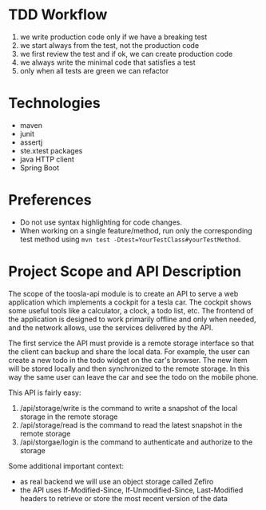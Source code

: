 # TDD Workflow

1. we write production code only if we have a breaking test
2. we start always from the test, not the production code
3. we first review the test and if ok, we can create production code
4. we always write the minimal code that satisfies a test
5. only when all tests are green we can refactor

# Technologies

- maven
- junit
- assertj
- ste.xtest packages
- java HTTP client
- Spring Boot

# Preferences

- Do not use syntax highlighting for code changes.
- When working on a single feature/method, run only the corresponding test method using `mvn test -Dtest=YourTestClass#yourTestMethod`.

# Project Scope and API Description

The scope of the toosla-api module is to create an API to serve a web application which implements a cockpit for a tesla car. The cockpit shows some useful tools like a calculator, a clock, a todo list, etc. The frontend of the application is designed to work primarily offline and only when needed, and the network allows, use the services delivered by the API.

The first service the API must provide is a remote storage interface so that the client can backup and share the local data. For example, the user can create a new todo in the todo widget on the car's browser. The new item will be stored locally and then synchronized to the remote storage. In this way the same user can leave the car and see the todo on the mobile phone.

This API is fairly easy:
1. /api/storage/write is the command to write a snapshot of the local storage in the remote storage
2. /api/storage/read is the command to read the latest snapshot in the remote storage
3. /api/storgae/login is the command to authenticate and authorize to the storage

Some additional important context:
- as real backend we will use an object storage called Zefiro
- the API uses If-Modified-Since, If-Unmodified-Since, Last-Modified headers to retrieve or store the most recent version of the data
